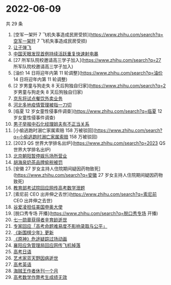 # 2022-06-09

共 29 条

<!-- BEGIN -->
<!-- 最后更新时间 Thu Jun 09 2022 23:07:59 GMT+0800 (China Standard Time) -->

1. [空军一架歼 7 飞机失事造成民房受损](https://www.zhihu.com/search?q=空军一架歼
   7 飞机失事造成民房受损)
1. [让子弹飞](https://www.zhihu.com/search?q=让子弹飞)
1. [中国天眼发现首例持续活跃重复快速射电暴](https://www.zhihu.com/search?q=中国天眼发现首例持续活跃重复快速射电暴)
1. [27 所军队院校邀请高三学子加入](https://www.zhihu.com/search?q=27
   所军队院校邀请高三学子加入)
1. [油价 14 日将迎年内第 11 轮调整](https://www.zhihu.com/search?q=油价 14
   日将迎年内第 11 轮调整)
1. [2 岁男童与狗走失 8 天后狗独自归家](https://www.zhihu.com/search?q=2
   岁男童与狗走失 8 天后狗独自归家)
1. [京东将试点餐饮外卖业务](https://www.zhihu.com/search?q=京东将试点餐饮外卖业务)
1. [河北多地疫情管理被指一刀切](https://www.zhihu.com/search?q=河北多地疫情管理被指一刀切)
1. [临夏 12 岁女童性侵事件调查](https://www.zhihu.com/search?q=临夏 12
   岁女童性侵事件调查)
1. [男子举报中石化经理姐夫有不正当关系](https://www.zhihu.com/search?q=男子举报中石化经理姐夫有不正当关系)
1. [小偷逃跑时溺亡家属索赔 158
   万被驳回](https://www.zhihu.com/search?q=小偷逃跑时溺亡家属索赔 158 万被驳回)
1. [2023 QS 世界大学排名出炉](https://www.zhihu.com/search?q=2023 QS
   世界大学排名出炉)
1. [北京朝阳暂停娱乐场所营业](https://www.zhihu.com/search?q=北京朝阳暂停娱乐场所营业)
1. [胡海泉奶茶品牌偷税被罚](https://www.zhihu.com/search?q=胡海泉奶茶品牌偷税被罚)
1. [安徽 27 岁女主持人住院期间疑因药物致死](https://www.zhihu.com/search?q=安徽
   27 岁女主持人住院期间疑因药物致死)
1. [教育部考试院回应网传高考数学泄题](https://www.zhihu.com/search?q=教育部考试院回应网传高考数学泄题)
1. [索尼前 CEO 出井伸之去世](https://www.zhihu.com/search?q=索尼前 CEO
   出井伸之去世)
1. [谷爱凌担任美国申奥大使](https://www.zhihu.com/search?q=谷爱凌担任美国申奥大使)
1. [脱口秀专场 开播](https://www.zhihu.com/search?q=脱口秀专场 开播)
1. [七一勋章获得者辛育龄逝世](https://www.zhihu.com/search?q=七一勋章获得者辛育龄逝世)
1. [专家回应「高考命题难易度不影响录取与公平」](https://www.zhihu.com/search?q=专家回应「高考命题难易度不影响录取与公平」)
1. [《新围棋少年》更新](https://www.zhihu.com/search?q=《新围棋少年》更新)
1. [《原神》危途疑踪过场动画](https://www.zhihu.com/search?q=《原神》危途疑踪过场动画)
1. [襄阳应急管理局回应网传飞机掉落](https://www.zhihu.com/search?q=襄阳应急管理局回应网传飞机掉落)
1. [高考日语](https://www.zhihu.com/search?q=高考日语)
1. [艺术家蓝天野因病逝世](https://www.zhihu.com/search?q=艺术家蓝天野因病逝世)
1. [高考英语](https://www.zhihu.com/search?q=高考英语)
1. [海贼王作者休刊一个月](https://www.zhihu.com/search?q=海贼王作者休刊一个月)
1. [高考数学作弊考生成绩无效](https://www.zhihu.com/search?q=高考数学作弊考生成绩无效)

<!-- END -->
